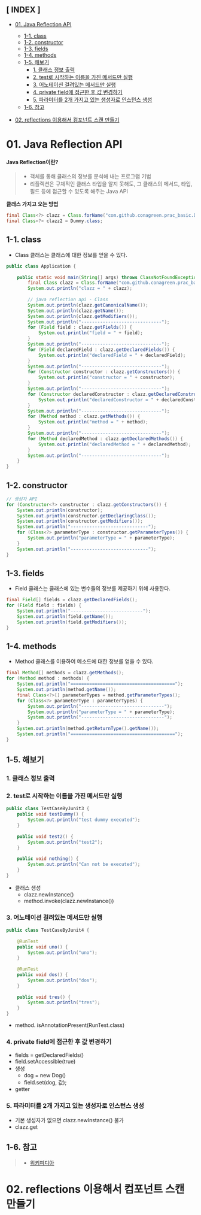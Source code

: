 ## [ INDEX ]

- [01. Java Reflection API](#01-java-reflection-api)
  - [1-1. class](#1-1-class)
  - [1-2. constructor](#1-2-constructor)
  - [1-3. fields](#1-3-fields)
  - [1-4. methods](#1-4-methods)
  - [1-5. 해보기](#1-5-해보기)
     - [1. 클래스 정보 출력](#1-클래스-정보-출력)
     - [2. test로 시작하는 이름을 가진 메서드만 실행](#2-test로-시작하는-이름을-가진-메서드만-실행)
     - [3. 어노테이션 걸려있는 메서드만 실행](#3-어노테이션-걸려있는-메서드만-실행)
     - [4. private field에 접근한 후 값 변경하기](#4-private-field에-접근한-후-값-변경하기)
     - [5. 파라미터를 2개 가지고 있는 생성자로 인스턴스 생성](#5-파라미터를-2개-가지고-있는-생성자로-인스턴스-생성)
  - [1-6. 참고](#1-6-참고)

- [02. reflections 이용해서 컴포넌트 스캔 만들기](02-reflections-이용해서-컴포넌트-스캔-만들기)




# 01. Java Reflection API
#### Java Reflection이란?
>- 객체를 통해 클래스의 정보를 분석해 내는 프로그램 기법
>- 리플렉션은 구체적인 클래스 타입을 알지 못해도, 그 클래스의 메서드, 타입, 필드 등에 접근할 수 있도록 해주는 Java API 

**클래스 가지고 오는 방법**

```java
final Class<?> clazz = Class.forName("com.github.conagreen.prac_basic.Dummy");
final Class<?> clazz2 = Dummy.class;
```

## 1-1. class

- Class 클래스는 클래스에 대한 정보를 얻을 수 있다.

```java
public class Application {
    
    public static void main(String[] args) throws ClassNotFoundException {
        final Class clazz = Class.forName("com.github.conagreen.prac_basic.Dummy");
        System.out.println("clazz = " + clazz);
        
        // java reflection api - Class
        System.out.println(clazz.getCanonicalName());
        System.out.println(clazz.getName());
        System.out.println(clazz.getModifiers());
        System.out.println("------------------------------");
        for (Field field : clazz.getFields()) {
            System.out.println("field = " + field);
        }
        System.out.println("------------------------------");
        for (Field declaredField : clazz.getDeclaredFields()) {
            System.out.println("declaredField = " + declaredField);
        }
        System.out.println("------------------------------");
        for (Constructor constructor : clazz.getConstructors()) {
            System.out.println("constructor = " + constructor);
        }
        System.out.println("------------------------------");
        for (Constructor declaredConstructor : clazz.getDeclaredConstructors()) {
            System.out.println("declaredConstructor = " + declaredConstructor);
        }
        System.out.println("------------------------------");
        for (Method method : clazz.getMethods()) {
            System.out.println("method = " + method);
        }
        System.out.println("------------------------------");
        for (Method declaredMethod : clazz.getDeclaredMethods()) {
            System.out.println("declaredMethod = " + declaredMethod);
        }
        System.out.println("------------------------------");
    }
}
```

## 1-2. constructor

```java
// 생성자 API
for (Constructor<?> constructor : clazz.getConstructors()) {
    System.out.println(constructor);
    System.out.println(constructor.getDeclaringClass());
    System.out.println(constructor.getModifiers());
    System.out.println("-----------------------------");
    for (Class<?> parameterType : constructor.getParameterTypes()) {
        System.out.println("parameterType = " + parameterType);
    }
    System.out.println("-----------------------------");
}
```

## 1-3. fields

- Field 클래스는 클래스에 있는 변수들의 정보를 제공하기 위해 사용한다.

```java
final Field[] fields = clazz.getDeclaredFields();
for (Field field : fields) {
    System.out.println("---------------------------");
    System.out.println(field.getName());
    System.out.println(field.getModifiers());
}
```

## 1-4. methods

- Method 클래스를 이용하여 메소드에 대한 정보를 얻을 수 있다.

```java
final Method[] methods = clazz.getMethods();
for (Method method : methods) {
    System.out.println("=======================================");
    System.out.println(method.getName());
    final Class<?>[] parameterTypes = method.getParameterTypes();
    for (Class<?> parameterType : parameterTypes) {
        System.out.println("-------------------------------");
        System.out.println("parameterType = " + parameterType);
        System.out.println("-------------------------------");
    }
    System.out.println(method.getReturnType().getName());
    System.out.println("=======================================");
}
```

## 1-5. 해보기

### 1. 클래스 정보 출력

### 2. test로 시작하는 이름을 가진 메서드만 실행

```java
public class TestCaseByJunit3 {
    public void testDummy() {
        System.out.println("test dummy executed");
    }
    
    public void test2() {
        System.out.println("test2");
    }
    
    public void nothing() {
        System.out.println("Can not be executed");
    }
}
```

- 클래스 생성
  - clazz.newInstance()
  - method.invoke(clazz.newInstance())

### 3. 어노테이션 걸려있는 메서드만 실행

```java
public class TestCaseByJunit4 {
    
    @RunTest
    public void uno() {
        System.out.println("uno");
    }
    
    @RunTest
    public void dos() {
        System.out.println("dos");
    }
    
    public void tres() {
        System.out.println("tres");
    }
}
```

- method. isAnnotationPresent(RunTest.class)

### 4. private field에 접근한 후 값 변경하기
- fields = getDeclaredFields()
- field.setAccessible(true)
- 생성
  - dog = new Dog()
  - field.set(dog, 값);
- getter

### 5. 파라미터를 2개 가지고 있는 생성자로 인스턴스 생성
- 기본 생성자가 없으면 clazz.newInstance() 불가
- clazz.get

## 1-6. 참고
>- [위키피디아](https://en.wikipedia.org/wiki/Reflective_programming)

# 02. reflections 이용해서 컴포넌트 스캔 만들기